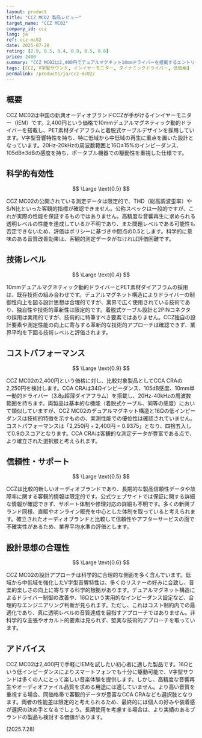 ```yaml
---
layout: product
title: "CCZ MC02 製品レビュー"
target_name: "CCZ MC02"
company_id: ccz
lang: ja
ref: ccz-mc02
date: 2025-07-28
rating: [2.9, 0.5, 0.4, 0.9, 0.5, 0.6]
price: 2400
summary: "CCZ MC02は2,400円でデュアルマグネット10mmドライバーを搭載するエントリーレベルIEMです。測定データは不明ですが、コストパフォーマンスにおいて強い競争力を持ちます。"
tags: [CCZ, V字型サウンド, インイヤーモニター, ダイナミックドライバー, 低価格]
permalink: /products/ja/ccz-mc02/
---
```

## 概要

CCZ MC02は中国の新興オーディオブランドCCZが手がけるインイヤーモニター（IEM）です。2,400円という価格で10mmデュアルマグネティック動的ドライバーを搭載し、PET素材ダイアフラムと着脱式ケーブルデザインを採用しています。V字型音響特性を持ち、特に低域から中低域の再生に重点を置いた設計となっています。20Hz-20kHzの周波数範囲と16Ω±15%のインピーダンス、105dB±3dBの感度を持ち、ポータブル機器での駆動性を重視した仕様です。

## 科学的有効性

$$ \Large \text{0.5} $$

CCZ MC02の公開されている測定データは限定的で、THD（総高調波歪率）やS/N比といった客観的指標が確認できません。公称スペックは一般的ですが、これが実際の性能を保証するものではありません。高精度な音響再生に求められる透明レベルの性能を達成しているか不明であり、また問題レベルである可能性も否定できないため、評価はポリシーに基づき中間点の0.5とします。科学的に意味のある音質改善効果は、客観的測定データがなければ評価困難です。

## 技術レベル

$$ \Large \text{0.4} $$

10mmデュアルマグネティック動的ドライバーとPET素材ダイアフラムの採用は、既存技術の組み合わせです。デュアルマグネット構造によりドライバーの制御性向上を図る設計思想は合理的ですが、業界で広く使用されている技術であり、独自性や技術的革新性は限定的です。着脱式ケーブル設計と2PINコネクタの採用は実用的ですが、技術的に特筆すべき要素ではありません。CCZ独自の設計要素や測定性能の向上に寄与する革新的な技術的アプローチは確認できず、業界平均を下回る技術レベルと評価されます。

## コストパフォーマンス

$$ \Large \text{0.9} $$

CCZ MC02の2,400円という価格に対し、比較対象製品としてCCA CRAの2,250円を検討します。CCA CRAは34Ωインピーダンス、105dB感度、10mm単一動的ドライバー（3.8μ超薄ダイアフラム）を搭載し、20Hz-40kHzの周波数範囲を持ちます。両製品は基本的な機能（着脱式ケーブル、同等の感度）において類似していますが、CCZ MC02のデュアルマグネット構造と16Ωの低インピーダンスは技術的特徴を示すものの、実測性能での優位性は確認されていません。コストパフォーマンスは「2,250円 ÷ 2,400円 = 0.9375」となり、四捨五入して0.9のスコアとなります。CCA CRAは客観的な測定データが豊富である点で、より確立された選択肢と考えられます。

## 信頼性・サポート

$$ \Large \text{0.5} $$

CCZは比較的新しいオーディオブランドであり、長期的な製品信頼性データや故障率に関する客観的情報は限定的です。公式ウェブサイトでは保証に関する詳細な情報が確認できず、サポート体制や修理対応の詳細も不明です。多くの新興ブランド同様、直販やオンライン販売を中心とした体制を取っていると考えられます。確立されたオーディオブランドと比較して信頼性やアフターサービスの面で不確実性があるため、業界平均水準の評価とします。

## 設計思想の合理性

$$ \Large \text{0.6} $$

CCZ MC02の設計アプローチは科学的に合理的な側面を多く含んでいます。低域から中低域を強化したV字型音響特性は、多くのリスナーの好みに合致し、音楽的楽しさの向上に寄与する科学的根拠があります。デュアルマグネット構造によるドライバー制御の改善や、16Ωという実用的なインピーダンス設定など、合理的なエンジニアリング判断が見られます。ただし、これはコスト制約内での最適化であり、真に透明レベルの音質達成を目指すアプローチではありません。非科学的な主張やオカルト的要素は見られず、堅実な技術的アプローチを取っています。

## アドバイス

CCZ MC02は2,400円で手軽にIEMを試したい初心者に適した製品です。16Ωという低インピーダンスによりスマートフォンでも十分に駆動可能で、V字型サウンドは多くの人にとって楽しい音楽体験を提供します。しかし、高精度な音響再生やオーディオファイル品質を求める用途には適していません。より高い音質を重視する場合、同価格帯で客観的データが豊富なCCA CRAなども選択肢となります。両者の性能差は限定的と考えられるため、最終的には個人の好みや装着感が選択の決め手となるでしょう。長期使用を考慮する場合は、より実績のあるブランドの製品も検討する価値があります。

(2025.7.28)
